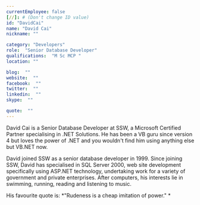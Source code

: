 ```yaml
---
currentEmployee: false
[//]: # (Don't change ID value)
id: "DavidCai"
name: "David Cai"
nickname: ""

category: "Developers"
role:  "Senior Database Developer"
qualifications:  "M Sc MCP "
location: ""

blog:  ""
website:  ""
facebook:  ""
twitter:  ""
linkedin:  ""
skype:  ""

quote:  ""
---
```


David Cai is a Senior Database Developer at SSW, a Microsoft Certified Partner specialising in .NET Solutions. He has been a VB guru since version 4 but loves the power of .NET and you wouldn't find him using anything else but VB.NET now.

David joined SSW as a senior database developer in 1999. Since joining SSW, David has specialised in SQL Server 2000, web site development specifically using ASP.NET technology, undertaking work for a variety of government and private enterprises. After computers, his interests lie in swimming, running, reading and listening to music.

His favourite quote is: *"Rudeness is a cheap imitation of power." *